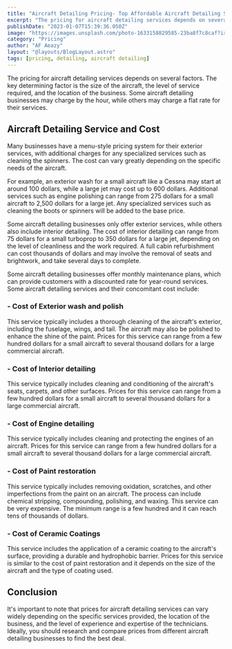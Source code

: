 ```yaml
---
title: "Aircraft Detailing Pricing- Top Affordable Aircraft Detailing Services"
excerpt: "The pricing for aircraft detailing services depends on several factors. The key determining factor is the size of the aircraft, the level of service required, and the location of the business."
publishDate: "2023-01-07T15:39:36.050Z"
image: "https://images.unsplash.com/photo-1633158829585-23ba8f7c8caf?ixlib=rb-4.0.3&ixid=MnwxMjA3fDB8MHxwaG90by1wYWdlfHx8fGVufDB8fHx8&auto=format&fit=crop&w=1740&q=80"
category: "Pricing"
author: "AF Aeazy"
layout: "@layouts/BlogLayout.astro"
tags: [pricing, detailing, aircraft detailing]
---
```

The pricing for aircraft detailing services depends on several factors. The key determining factor is the size of the aircraft, the level of service required, and the location of the business. Some aircraft detailing businesses may charge by the hour, while others may charge a flat rate for their services.

## Aircraft Detailing Service and Cost

Many businesses have a menu-style pricing system for their exterior services, with additional charges for any specialized services such as cleaning the spinners. The cost can vary greatly depending on the specific needs of the aircraft.

For example, an exterior wash for a small aircraft like a Cessna may start at around 100 dollars, while a large jet may cost up to 600 dollars. Additional services such as engine polishing can range from 275 dollars for a small aircraft to 2,500 dollars for a large jet. Any specialized services such as cleaning the boots or spinners will be added to the base price.

Some aircraft detailing businesses only offer exterior services, while others also include interior detailing. The cost of interior detailing can range from 75 dollars for a small turboprop to 350 dollars for a large jet, depending on the level of cleanliness and the work required. A full cabin refurbishment can cost thousands of dollars and may involve the removal of seats and brightwork, and take several days to complete.

Some aircraft detailing businesses offer monthly maintenance plans, which can provide customers with a discounted rate for year-round services.
Some aircraft detailing services and their concomitant cost include:

### - Cost of Exterior wash and polish

This service typically includes a thorough cleaning of the aircraft's exterior, including the fuselage, wings, and tail. The aircraft may also be polished to enhance the shine of the paint. Prices for this service can range from a few hundred dollars for a small aircraft to several thousand dollars for a large commercial aircraft.

### - Cost of Interior detailing

This service typically includes cleaning and conditioning of the aircraft's seats, carpets, and other surfaces. Prices for this service can range from a few hundred dollars for a small aircraft to several thousand dollars for a large commercial aircraft.

### - Cost of Engine detailing 

This service typically includes cleaning and protecting the engines of an aircraft. Prices for this service can range from a few hundred dollars for a small aircraft to several thousand dollars for a large commercial aircraft.

### - Cost of Paint restoration

This service typically includes removing oxidation, scratches, and other imperfections from the paint on an aircraft. The process can include chemical stripping, compounding, polishing, and waxing. This service can be very expensive. The minimum range is a few hundred and it can reach tens of thousands of dollars.

### - Cost of Ceramic Coatings

This service includes the application of a ceramic coating to the aircraft's surface, providing a durable and hydrophobic barrier. Prices for this service is similar to the cost of paint restoration and it depends on the size of the aircraft and the type of coating used.

## Conclusion
It's important to note that prices for aircraft detailing services can vary widely depending on the specific services provided, the location of the business, and the level of experience and expertise of the technicians. Ideally, you should research and compare prices from different aircraft detailing businesses to find the best deal.